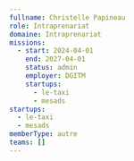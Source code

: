 ```yaml
---
fullname: Christelle Papineau
role: Intraprenariat
domaine: Intraprenariat
missions:
  - start: 2024-04-01
    end: 2027-04-01
    status: admin
    employer: DGITM
    startups:
      - le-taxi
      - mesads
startups:
  - le-taxi
  - mesads
memberType: autre
teams: []
---
```

